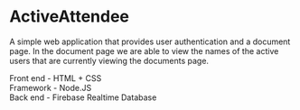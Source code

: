 # ActiveAttendee

A simple web application that provides user authentication and a document page. In the document page we are able to view the names of the active users that are currently viewing the documents page.

Front end - HTML + CSS       
Framework - Node.JS     
Back end - Firebase Realtime Database
